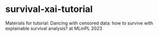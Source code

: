 # survival-xai-tutorial
Materials for tutorial: Dancing with censored data: how to survive with explainable survival analysis? at MLinPL 2023
